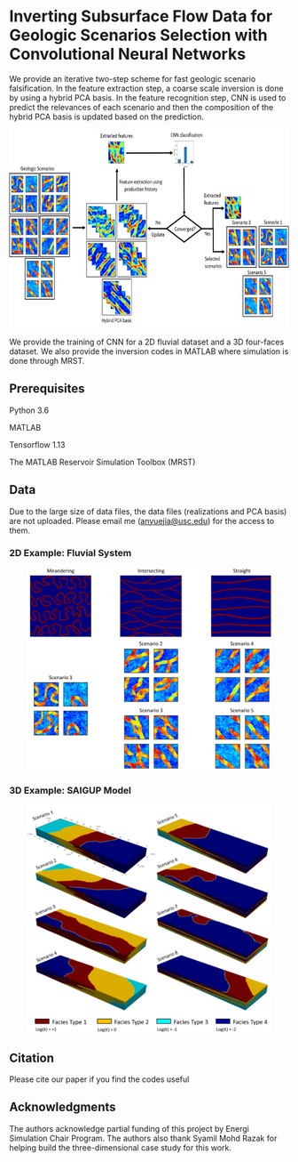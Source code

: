 # Inverting Subsurface Flow Data for Geologic Scenarios Selection with Convolutional Neural Networks
We provide an iterative two-step scheme for fast geologic scenario falsification. In the feature extraction step, a coarse scale inversion is done by using a hybrid PCA basis. In the feature recognition step, CNN is used to predict the relevances of each scenario and then the composition of the hybrid PCA basis is updated based on the prediction.  

<p align="center">
<img src="https://github.com/AnyueJ/CNN_SS/blob/main/Image/WorkflowDetails.jpg" width="697" height="357">
</p>

We provide the training of CNN for a 2D fluvial dataset and a 3D four-faces dataset. We also provide the inversion codes in MATLAB where simulation is done through MRST.
## Prerequisites
Python 3.6

MATLAB

Tensorflow 1.13

The MATLAB Reservoir Simulation Toolbox (MRST)

## Data
Due to the large size of data files, the data files (realizations and PCA basis) are not uploaded. Please email me (anyuejia@usc.edu) for the access to them.

### 2D Example: Fluvial System
<p align="center">
<img src="https://github.com/AnyueJ/CNN_SS/blob/main/Image/FluvialSystem.jpg" width="440" height="364">
</p>

### 3D Example: SAIGUP Model
<p align="center">
<img src="https://github.com/AnyueJ/CNN_SS/blob/main/Image/SaigupScenarios.jpg" width="440" height="410">
</p>

## Citation
Please cite our paper if you find the codes useful

## Acknowledgments
The authors acknowledge partial funding of this project by Energi Simulation Chair Program. The authors also thank Syamil Mohd Razak for helping build the three-dimensional case study for this work.
